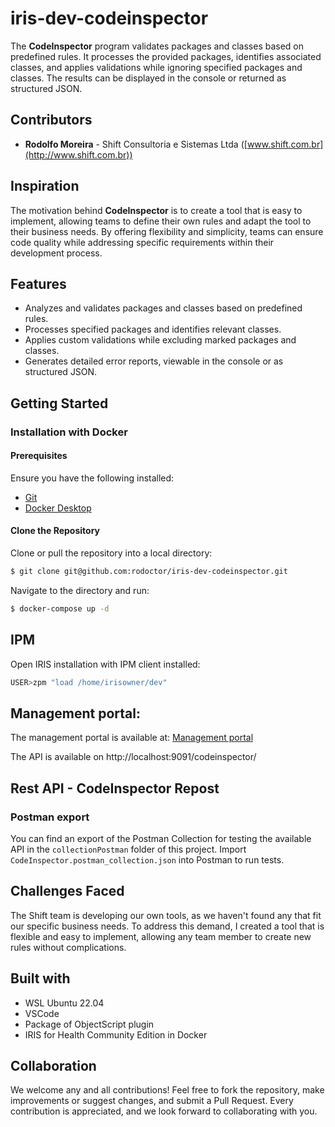 # iris-dev-codeinspector

The **CodeInspector** program validates packages and classes based on predefined rules. It processes the provided packages, identifies associated classes, and applies validations while ignoring specified packages and classes. The results can be displayed in the console or returned as structured JSON.

## Contributors

- **Rodolfo Moreira** - Shift Consultoria e Sistemas Ltda ([www.shift.com.br](http://www.shift.com.br))

## Inspiration

The motivation behind **CodeInspector** is to create a tool that is easy to implement, allowing teams to define their own rules and adapt the tool to their business needs. By offering flexibility and simplicity, teams can ensure code quality while addressing specific requirements within their development process.

## Features

- Analyzes and validates packages and classes based on predefined rules.
- Processes specified packages and identifies relevant classes.
- Applies custom validations while excluding marked packages and classes.
- Generates detailed error reports, viewable in the console or as structured JSON.

## Getting Started

### Installation with Docker

#### Prerequisites

Ensure you have the following installed:

- [Git](https://git-scm.com/book/en/v2/Getting-Started-Installing-Git)
- [Docker Desktop](https://www.docker.com/products/docker-desktop)

#### Clone the Repository

Clone or pull the repository into a local directory:

```bash
$ git clone git@github.com:rodoctor/iris-dev-codeinspector.git
```

Navigate to the directory and run:

```bash
$ docker-compose up -d
```

## IPM
Open IRIS installation with IPM client installed:
```bash
USER>zpm "load /home/irisowner/dev"
```

## Management portal: 

The management portal is available at: 
[Management portal](http://localhost:9091/csp/sys/UtilHome.csp)

The API is available on http://localhost:9091/codeinspector/


## Rest API - CodeInspector Repost

### Postman export
You can find an export of the Postman Collection for testing the available API in the `collectionPostman` folder of this project.
Import `CodeInspector.postman_collection.json` into Postman to run tests.


## Challenges Faced
The Shift team is developing our own tools, as we haven't found any that fit our specific business needs. To address this demand, I created a tool that is flexible and easy to implement, allowing any team member to create new rules without complications.

## Built with
- WSL Ubuntu 22.04
- VSCode
- Package of ObjectScript plugin
- IRIS for Health Community Edition in Docker

## Collaboration 
We welcome any and all contributions! Feel free to fork the repository, make improvements or suggest changes, and submit a Pull Request. Every contribution is appreciated, and we look forward to collaborating with you.
